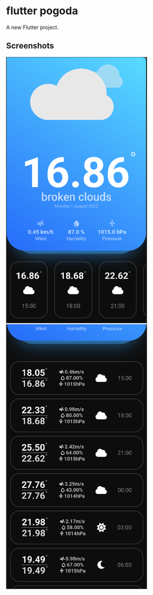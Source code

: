 # flutter pogoda

A new Flutter project.

## Screenshots

![home](./.github/images/home.png)![info](./.github/images/info.png)
